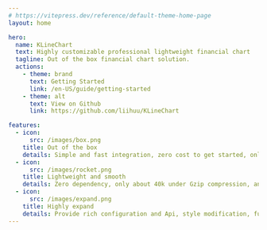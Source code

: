 ```yaml
---
# https://vitepress.dev/reference/default-theme-home-page
layout: home

hero:
  name: KLineChart
  text: Highly customizable professional lightweight financial chart
  tagline: Out of the box financial chart solution.
  actions:
    - theme: brand
      text: Getting Started
      link: /en-US/guide/getting-started
    - theme: alt
      text: View on Github
      link: https://github.com/liihuu/KLineChart

features:
  - icon:
      src: /images/box.png
    title: Out of the box
    details: Simple and fast integration, zero cost to get started, only 3 lines of code to display a chart, so that all attention can be focused on data docking.
  - icon:
      src: /images/rocket.png
    title: Lightweight and smooth
    details: Zero dependency, only about 40k under Gzip compression, and less than 1 millisecond to load under 4G network. Charts remain fluid even with thousands of candles.
  - icon:
      src: /images/expand.png
    title: Highly expand
    details: Provide rich configuration and Api, style modification, function collocation as you like. Provide technical indicators and line drawing model extensions, so that the chart has more possibilities.
---
```

